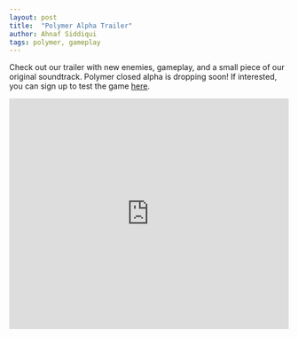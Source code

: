 ```yaml
---
layout: post
title:  "Polymer Alpha Trailer"
author: Ahnaf Siddiqui
tags: polymer, gameplay
---
```

Check out our trailer with new enemies, gameplay, and a small piece of our original soundtrack. Polymer closed alpha is dropping soon! If interested, you can sign up to test the game <a href="https://goo.gl/forms/TZZohTWZC3NCb5WH2">here</a>.

<iframe width="100%" height="416" align="middle" src="https://www.youtube.com/embed/z62EN-rdSD0" frameborder="0" allowfullscreen></iframe>
